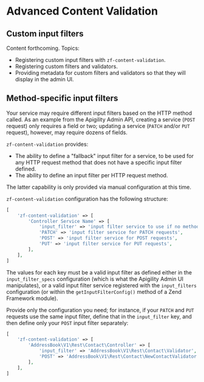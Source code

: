Advanced Content Validation
===========================

Custom input filters
--------------------

Content forthcoming. Topics:

- Registering custom input filters with `zf-content-validation`.
- Registering custom filters and validators.
- Providing metadata for custom filters and validators so that they will display in the admin UI.

Method-specific input filters
-----------------------------

Your service may require different input filters based on the HTTP method called. As an example from
the Apigility Admin API, creating a service (`POST` request) only requires a field or two; updating
a service (`PATCH` and/or `PUT` request), however, may require dozens of fields.

`zf-content-validation` provides:

- The ability to define a "fallback" input filter for a service, to be used for any HTTP request
  method that does not have a specific input filter defined.
- The ability to define an input filter per HTTP request method.

The latter capability is only provided via manual configuration at this time.

`zf-content-validation` configuration has the following structure:

```php
[
    'zf-content-validation' => [
        'Controller Service Name' => [
            'input_filter' => 'input filter service to use if no method specific filter available',
            'PATCH' => 'input filter service for PATCH requests',
            'POST' => 'input filter service for POST requests',
            'PUT' => 'input filter service for PUT requests',
        ],
    ],
]
```

The values for each key must be a valid input filter as defined either in the `input_filter_specs`
configuration (which is what the Apigility Admin UI manipulates), or a valid input filter service
registered with the `input_filters` configuration (or within the `getInputFilterConfig()` method of
a Zend Framework module).

Provide only the configuration you need; for instance, if your `PATCH` and `PUT` requests use the
same input filter, define that in the `input_filter` key, and then define only your `POST` input
filter separately:

```php
[
    'zf-content-validation' => [
        'AddressBook\V1\Rest\Contact\Controller' => [
            'input_filter' => 'AddressBook\V1\Rest\Contact\Validator',
            'POST' => 'AddressBook\V1\Rest\Contact\NewContactValidator',
        ],
    ],
]
```
